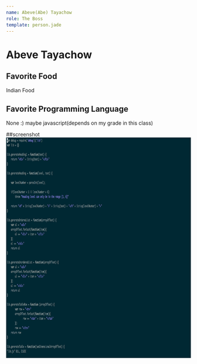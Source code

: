 ```yaml
---
name: Abeve(Abe) Tayachow
role: The Boss
template: person.jade
---
```


Abeve Tayachow
=======

## Favorite Food

Indian Food

## Favorite Programming Language

None :) maybe javascript(depends on my grade in this class)

##screenshot
<img src="screenShot.png" alt="Mountain View" style="width:600px;height:600px">


